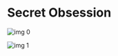 # Secret Obsession

![img 0](https://i.imgur.com/ZEcjmFm.jpg)

![img 1](https://i.imgur.com/G0lDNvg.jpg)

